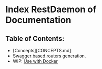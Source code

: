 # Index RestDaemon of Documentation

## Table of Contents:
- [Concepts][CONCEPTS.md]
- [Swagger based routers generation](SWAGGER.md).
- WIP: [Use with Docker](DOCKER.md) 